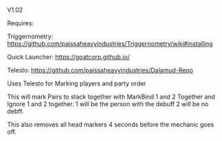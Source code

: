 V1.02

Requires:

Triggernometry: https://github.com/paissaheavyindustries/Triggernometry/wiki#installing

Quick Launcher: https://goatcorp.github.io/

Telesto: https://github.com/paissaheavyindustries/Dalamud-Repo

Uses Telesto for Marking players and party order


This will mark Pairs to stack together with MarkBind 1 and 2 Together and Ignore 1 and 2 together.  1 will be the person with the debuff 2 will be no debff.

This also removes all head markers 4 seconds before the mechanic goes off. 
